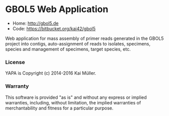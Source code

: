 # GBOL5 Web Application 

- Home: http://gbol5.de
- Code: https://bitbucket.org/kai42/gbol5


Web application for mass assembly of primer reads generated in the GBOL5 project into contigs, auto-assignment of reads to isolates, specimens, species and management of specimens, target species, etc.


### License

YAPA is Copyright (c) 2014-2016 Kai Müller.

### Warranty

This software is provided "as is" and without any express or implied
warranties, including, without limitation, the implied warranties of
merchantability and fitness for a particular purpose.